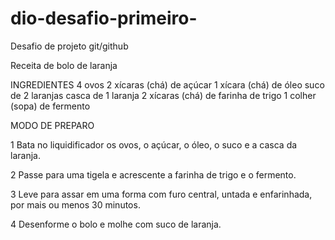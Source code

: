 # dio-desafio-primeiro-
Desafio de projeto git/github

Receita  de bolo de laranja 

INGREDIENTES
4 ovos
2 xícaras (chá) de açúcar
1 xícara (chá) de óleo
suco de 2 laranjas
casca de 1 laranja
2 xícaras (chá) de farinha de trigo
1 colher (sopa) de fermento

MODO DE PREPARO

1 Bata no liquidificador os ovos, o açúcar, o óleo, o suco e a casca da laranja.

2 Passe para uma tigela e acrescente a farinha de trigo e o fermento.

3 Leve para assar em uma forma com furo central, untada e enfarinhada, por mais ou menos 30 minutos.

4 Desenforme o bolo e molhe com suco de laranja.

    
